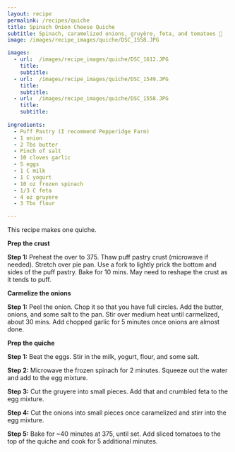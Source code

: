 ```yaml
---
layout: recipe 
permalink: /recipes/quiche
title: Spinach Onion Cheese Quiche
subtitle: Spinach, caramelized onions, gruyère, feta, and tomatoes 🎉
image: /images/recipe_images/quiche/DSC_1558.JPG

images:
  - url:  /images/recipe_images/quiche/DSC_1612.JPG
    title: 
    subtitle: 
  - url:  /images/recipe_images/quiche/DSC_1549.JPG
    title: 
    subtitle: 
  - url:  /images/recipe_images/quiche/DSC_1558.JPG
    title: 
    subtitle: 
  
ingredients:
  - Puff Pastry (I recommend Pepperidge Farm)
  - 1 onion
  - 2 Tbs butter
  - Pinch of salt
  - 10 cloves garlic
  - 5 eggs
  - 1 C milk
  - 1 C yogurt
  - 10 oz frozen spinach
  - 1/3 C feta
  - 4 oz gruyere
  - 3 Tbs flour

---
```


This recipe makes one quiche. 

**Prep the crust**

**Step 1:** Preheat the over to 375. Thaw puff pastry crust (microwave if needed). Stretch over pie pan. Use a fork to lightly prick the bottom and sides of the puff pastry. Bake for 10 mins. May need to reshape the crust as it tends to puff.


**Carmelize the onions**

**Step 1:** Peel the onion. Chop it so that you have full circles. Add the butter, onions, and some salt to the pan. Stir over medium heat until carmelized, about 30 mins. Add chopped garlic for 5 minutes once onions are almost done. 


**Prep the quiche**

**Step 1:** Beat the eggs. Stir in the milk, yogurt, flour, and some salt. 

**Step 2:** Microwave the frozen spinach for 2 minutes. Squeeze out the water and add to the egg mixture.

**Step 3:** Cut the gruyere into small pieces. Add that and crumbled feta to the egg mixture. 

**Step 4:** Cut the onions into small pieces once caramelized and stirr into the egg mixture. 

**Step 5:** Bake for ~40 minutes at 375, until set. Add sliced tomatoes to the top of the quiche and cook for 5 additional minutes.

